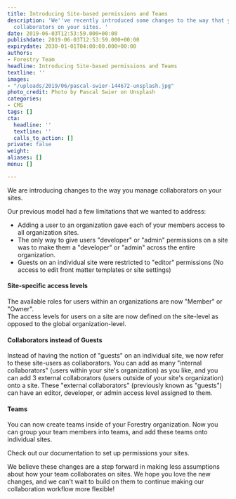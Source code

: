 ```yaml
---
title: Introducing Site-based permissions and Teams
description: 'We''ve recently introduced some changes to the way that you can manage
  collaborators on your sites. '
date: 2019-06-03T12:53:59.000+00:00
publishdate: 2019-06-03T12:53:59.000+00:00
expirydate: 2030-01-01T04:00:00.000+00:00
authors:
- Forestry Team
headline: Introducing Site-based permissions and Teams
textline: ''
images:
- "/uploads/2019/06/pascal-swier-144672-unsplash.jpg"
photo_credit: Photo by Pascal Swier on Unsplash
categories:
- CMS
tags: []
cta:
  headline: ''
  textline: ''
  calls_to_action: []
private: false
weight: 
aliases: []
menu: []

---
```

We are introducing changes to the way you manage collaborators on your sites.

Our previous model had a few limitations that we wanted to address:

* Adding a user to an organization gave each of your members access to all organization sites.
* The only way to give users "developer" or "admin" permissions on a site was to make them a "developer" or "admin" across the entire organization.
* Guests on an individual site were restricted to "editor" permissions (No access to edit front matter templates or site settings)

#### Site-specific access levels

The available roles for users within an organizations are now "Member" or "Owner".  
The access levels for users on a site are now defined on the site-level as opposed to the global organization-level.

#### Collaborators instead of Guests

Instead of having the notion of "guests" on an individual site, we now refer to these site-users as collaborators. You can add as many "internal collaborators" (users within your site's organization) as you like, and you can add 3 external collaborators (users outside of your site's organization) onto a site. These "external collaborators" (previously known as "guests") can have an editor, developer, or admin access level assigned to them.

#### Teams

You can now create teams inside of your Forestry organization. Now you can group your team members into teams, and add these teams onto individual sites.

Check out our documentation to set up permissions your sites.

We believe these changes are a step forward in making less assumptions about how your team collaborates on sites. We hope you love the new changes, and we can't wait to build on them to continue making our collaboration workflow more flexible!